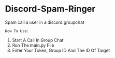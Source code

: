 # Discord-Spam-Ringer
Spam call a user in a discord groupchat
```
How To Use:
```

  1.  Start A Call In Group Chat
  2.  Run The main.py File
  3.  Enter Your Token, Group ID And The ID Of Target
